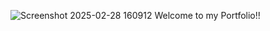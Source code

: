 ![Screenshot 2025-02-28 160912](https://github.com/user-attachments/assets/22953450-d7f5-4633-87e0-9b3a8ed7e75b)
Welcome to my Portfolio!!
